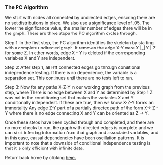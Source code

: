 ### The PC Algorithm
We start with nodes all connected by undirected edges, ensuring there are no set distributions in place. We also use a significance level of .05. The lower the significance value, the smaller number of edges there will be in the graph. There are three steps the PC algorithm cycles through. 

Step 1: 
In the first step, the PC algorithm identifies the skeleton by starting with a complete undirected graph. It removes the edge X-Y were X |_| Y | Z for some Z. In other words, edge X - Y is deleted if the corresponding variables X and Y are independent. 

Step 2:
After step 1, all left connected edges go through conditional independence testing. If there is no 
dependence, the variable is a separation set. This continues until there are no tests left to run. 

Step 3:
Now for any paths X-Z-Y in our working graph from the previous step, where 
There is no edge between X and Y as determined by Step 1
Z was not in the conditioning set that makes the variables X and Y conditionally independent. 
If these are true, then we know X-Z-Y forms an immortality 
Any edge Z-Y part of a partially directed path of the form X→ Z - Y where there is no edge connecting X and Y can be oriented as Z -> Y. 

Once these steps have been cycled through and completed, and there are no more checks to run, the graph with directed edges is complete and we can start inferring information from that graph and associated variables, and in this case, causal dependencies have been oscillation patterns. It is important to note that a downside of conditional independence testing is that it is only efficient with infinite data. 


Return back home by clicking [here.](index.md)
